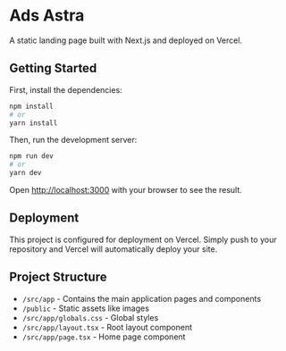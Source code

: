 # Ads Astra

A static landing page built with Next.js and deployed on Vercel.

## Getting Started

First, install the dependencies:

```bash
npm install
# or
yarn install
```

Then, run the development server:

```bash
npm run dev
# or
yarn dev
```

Open [http://localhost:3000](http://localhost:3000) with your browser to see the result.

## Deployment

This project is configured for deployment on Vercel. Simply push to your repository and Vercel will automatically deploy your site.

## Project Structure

- `/src/app` - Contains the main application pages and components
- `/public` - Static assets like images
- `/src/app/globals.css` - Global styles
- `/src/app/layout.tsx` - Root layout component
- `/src/app/page.tsx` - Home page component
